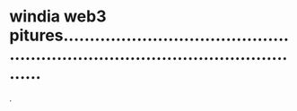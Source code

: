 # windia web3 pitures......................................................................................................
.
